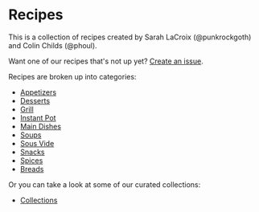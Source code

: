 # Recipes
This is a collection of recipes created by Sarah LaCroix (@punkrockgoth) and Colin Childs (@phoul).

Want one of our recipes that's not up yet? [Create an issue](https://github.com/punkrockgoth/recipes/issues).

Recipes are broken up into categories: 

* [Appetizers](appetizers/)
* [Desserts](desserts/)
* [Grill](grill/)
* [Instant Pot](instant_pot/)
* [Main Dishes](main_dishes/)
* [Soups](soups/)
* [Sous Vide](sous_vide/)
* [Snacks](snacks/)
* [Spices](spices/)
* [Breads](breads/)

Or you can take a look at some of our curated collections:
* [Collections](collections/)

